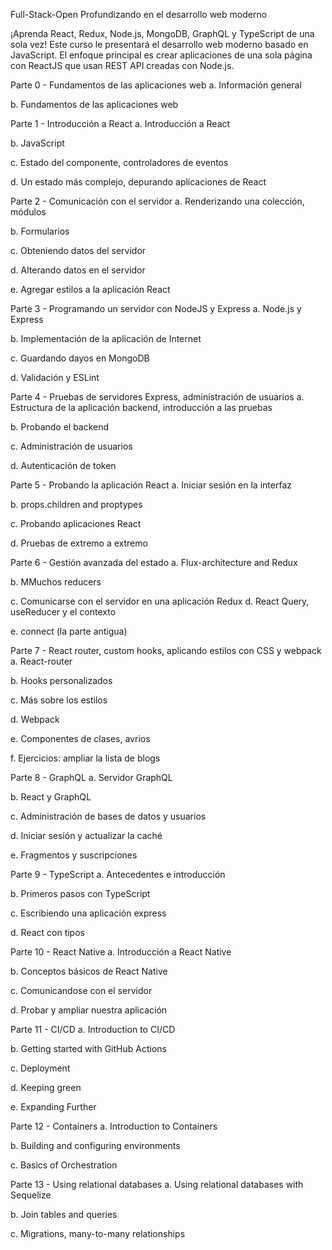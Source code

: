 Full-Stack-Open
Profundizando en el desarrollo web moderno

¡Aprenda React, Redux, Node.js, MongoDB, GraphQL y TypeScript de una sola vez! Este curso le presentará el desarrollo web moderno basado en JavaScript. El enfoque principal es crear aplicaciones de una sola página con ReactJS que usan REST API creadas con Node.js.


Parte 0 - Fundamentos de las aplicaciones web
a. Información general

b. Fundamentos de las aplicaciones web


Parte 1 - Introducción a React
a. Introducción a React

b. JavaScript

c. Estado del componente, controladores de eventos

d. Un estado más complejo, depurando aplicaciones de React


Parte 2 - Comunicación con el servidor
a. Renderizando una colección, módulos

b. Formularios

c. Obteniendo datos del servidor

d. Alterando datos en el servidor

e. Agregar estilos a la aplicación React


Parte 3 - Programando un servidor con NodeJS y Express
a. Node.js y Express

b. Implementación de la aplicación de Internet

c. Guardando dayos en MongoDB

d. Validación y ESLint


Parte 4 - Pruebas de servidores Express, administración de usuarios
a. Estructura de la aplicación backend, introducción a las pruebas

b. Probando el backend

c. Administración de usuarios

d. Autenticación de token


Parte 5 - Probando la aplicación React
a. Iniciar sesión en la interfaz

b. props.children and proptypes

c. Probando aplicaciones React

d. Pruebas de extremo a extremo


Parte 6 - Gestión avanzada del estado
a. Flux-architecture and Redux

b. MMuchos reducers

c. Comunicarse con el servidor en una aplicación Redux d. React Query, useReducer y el contexto

e. connect (la parte antigua)


Parte 7 - React router, custom hooks, aplicando estilos con CSS y webpack
a. React-router

b. Hooks personalizados

c. Más sobre los estilos

d. Webpack

e. Componentes de clases, avrios

f. Ejercicios: ampliar la lista de blogs


Parte 8 - GraphQL
a. Servidor GraphQL

b. React y GraphQL

c. Administración de bases de datos y usuarios

d. Iniciar sesión y actualizar la caché

e. Fragmentos y suscripciones


Parte 9 - TypeScript
a. Antecedentes e introducción

b. Primeros pasos con TypeScript

c. Escribiendo una aplicación express

d. React con tipos


Parte 10 - React Native
a. Introducción a React Native

b. Conceptos básicos de React Native

c. Comunicandose con el servidor

d. Probar y ampliar nuestra aplicación


Parte 11 - CI/CD
a. Introduction to CI/CD

b. Getting started with GitHub Actions

c. Deployment

d. Keeping green

e. Expanding Further


Parte 12 - Containers
a. Introduction to Containers

b. Building and configuring environments

c. Basics of Orchestration


Parte 13 - Using relational databases
a. Using relational databases with Sequelize

b. Join tables and queries

c. Migrations, many-to-many relationships
